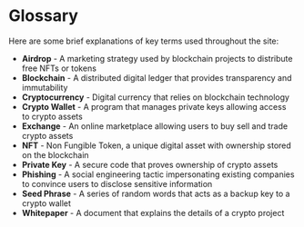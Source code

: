 # Glossary

Here are some brief explanations of key terms used throughout the site:

* **Airdrop** - A marketing strategy used by blockchain projects to distribute free NFTs or tokens
* **Blockchain** - A distributed digital ledger that provides transparency and immutability
* **Cryptocurrency** - Digital currency that relies on blockchain technology
* **Crypto Wallet** - A program that manages private keys allowing access to crypto assets
* **Exchange** - An online marketplace allowing users to buy sell and trade crypto assets
* **NFT** - Non Fungible Token, a unique digital asset with ownership stored on the blockchain
* **Private Key** - A secure code that proves ownership of crypto assets
* **Phishing** - A social engineering tactic impersonating existing companies to convince users to disclose sensitive information
* **Seed Phrase** - A series of random words that acts as a backup key to a crypto wallet
* **Whitepaper** - A document that explains the details of a crypto project
